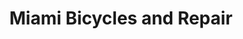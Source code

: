 ---
title: "Miami Bicycles and Repair"
url: /north-miami/miami-bicycles-and-repair/
shop: Fahrrad
---